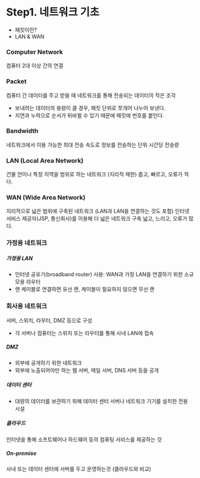 # Step1. 네트워크 기초
  - 패킷이란?
  - LAN & WAN

###  Computer Network

컴퓨터 2대 이상 간의 연결

### Packet
컴퓨터 간 데이터를 주고 받을 때 네트워크를 통해 전송되는 데이터의 작은 조각
- 보내려는 데이터의 용량이 클 경우, 패킷 단위로 쪼개어 나누어 보낸다.
- 지연과 누락으로 순서가 뒤바뀔 수 있기 때문에 패킷에 번호를 붙인다.

### Bandwidth
네트워크에서 이용 가능한 최대 전송 속도로 정보를 전송하는 단위 시간당 전송량

### LAN (Local Area Network)
건물 안이나 특정 지역을 범위로 하는 네트워크 (지리적 제한)
좁고, 빠르고, 오류가 적다.

### WAN (Wide Area Network)
지리적으로 넓은 범위에 구축된 네트워크 (LAN과 LAN을 연결하는 것도 포함)
인터넷 서비스 제공자(JSP, 통신회사)를 이용해 더 넓은 네트워크 구축
넓고, 느리고, 오류가 많다.

### 가정용 네트워크
##### 가정용 LAN
- 인터넷 공유기(broadband router) 사용: WAN과 가정 LAN을 연결하기 위한 소규모용 라우터
- 랜 케이블로 연결하면 유선 랜, 케이블이 필요하지 않으면 무선 랜

### 회사용 네트워크
서버, 스위치, 라우터, DMZ 등으로 구성
- 각 서버나 컴퓨터는 스위치 또는 라우터를 통해 사내 LAN에 접속
##### DMZ
- 외부에 공개하기 위한 네트워크
- 외부에 노출되어야만 하는 웹 서버, 메일 서버, DNS 서버 등을 공개
##### 데이터 센터
- 대량의 데이터를 보관하기 위해 데이터 센터 서버나 네트워크 기기를 설치한 전용 시설
##### 클라우드
인터넷을 통해 소프트웨어나 하드웨어 등의 컴퓨팅 서비스를 제공하는 것
##### On-premise
사내 또는 데이터 센터에 서버를 두고 운영하는것 (클라우드와 비교)